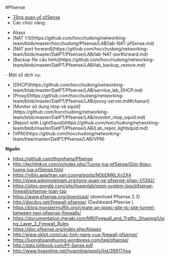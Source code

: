 #Pfsense

- [Tổng quan về pfSense](https://github.com/hocchudong/networking-team/blob/master/DatPT/Pfsense/overveiw.md)
- Các chức năng: 
 <ul>
  <li>Aliass</li>
  <li>[NAT 1:1](https://github.com/hocchudong/networking-team/blob/master/hocchudong/Pfsense/LAB/lab-NAT-pfSense.md)</li>
  <li>[NAT port forward](https://github.com/hocchudong/networking-team/blob/master/DatPT/Pfsense/LAB/lab-NAT-portforward.md)</li>
  <li>[Backup file cấu hình](https://github.com/hocchudong/networking-team/blob/master/DatPT/Pfsense/LAB/lab_backup_restore.md)</li>
 </ul>
- Một số dịch vụ:
 <ul>
  <li>[DHCP](https://github.com/hocchudong/networking-team/blob/master/DatPT/Pfsense/LAB/service_lab_DHCP.md)</li>
  <li>[Proxy](https://github.com/hocchudong/networking-team/blob/master/DatPT/Pfsense/LAB/proxy-server.md#chanurl)</li>
  <li>[Monitor sử dụng ntop và squid](https://github.com/hocchudong/networking-team/blob/master/DatPT/Pfsense/LAB/monitor_ntop_squid.md)</li>
  <li>[Report with LightSquid](https://github.com/hocchudong/networking-team/blob/master/DatPT/Pfsense/LAB/Lab_repor_lightsquid.md)</li>
  <li>[VPN](https://github.com/hocchudong/networking-team/tree/master/DatPT/Pfsense/LAB/VPN)</li>
 </ul>

**Nguồn**

-  https://github.com/thomhanu/Pfsense
- http://techlinkvn.com/vi/index.php/Tuong-lua-pfSense/Gioi-thieu-tuong-lua-pfSense.html
- https://viblo.asia/tran.van.cuong/posts/N0bDM6LXv2X4
- http://www.adminvietnam.org/tong-quan-ve-pfsense-phan-1/1392/
- https://sites.google.com/site/itopenlab/open-system-box/pfsense-firewall/pfsense-toan-tap
- https://www.pfsense.org/download/ (download Pfsense 2.3)
- http://ducduy.net/firewall-pfsense/ (Dashboard Pfsense )
- https://blog.monstermuffin.org/create-an-ipsec-site-to-site-tunnel-between-two-pfsense-firewalls/ 
- https://documentation.meraki.com/MR/Firewall_and_Traffic_Shaping/Using_Layer_3_Firewall_Rules
- https://doc.pfsense.org/index.php/Aliases
- http://www.oktot.com/cac-tinh-nang-cua-firewall-pfsense/
- https://luonghoanghuong.wordpress.com/tag/pfsense/
- http://data.biitbook.com/Pf-Sense.pdf
- http://www.hvaonline.net/hvaonline/posts/list/39917.hva